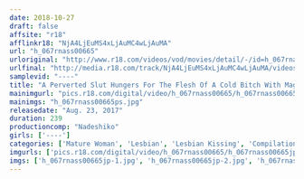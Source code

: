 ```yaml
---
date: 2018-10-27
draft: false
affsite: "r18"
afflinkr18: "NjA4LjEuMS4xLjAuMC4wLjAuMA"
url: "h_067rnass00665"
urloriginal: "http://www.r18.com/videos/vod/movies/detail/-/id=h_067rnass00665"
urlfinal: "http://media.r18.com/track/NjA4LjEuMS4xLjAuMC4wLjAuMA/videos/vod/movies/detail/-/id=h_067rnass00665"
samplevid: "----"
title: "A Perverted Slut Hungers For The Flesh Of A Cold Bitch With Magical Foreplay She'll Cum With Just A Kiss, And She'll Keep On Cumming, Over And Over Watch Her Become A Slave To The Pleasures Of Lesbian Love"
mainimgurl: "pics.r18.com/digital/video/h_067rnass00665/h_067rnass00665ps.jpg"
mainimgs: "h_067rnass00665ps.jpg"
releasedate: "Aug. 23, 2017"
duration: 239
productioncomp: "Nadeshiko"
girls: ['----']
categories: ['Mature Woman', 'Lesbian', 'Lesbian Kissing', 'Compilation', 'Over 4 Hours']
imgurls: ['pics.r18.com/digital/video/h_067rnass00665/h_067rnass00665jp-1.jpg', 'pics.r18.com/digital/video/h_067rnass00665/h_067rnass00665jp-2.jpg', 'pics.r18.com/digital/video/h_067rnass00665/h_067rnass00665jp-3.jpg', 'pics.r18.com/digital/video/h_067rnass00665/h_067rnass00665jp-4.jpg', 'pics.r18.com/digital/video/h_067rnass00665/h_067rnass00665jp-5.jpg', 'pics.r18.com/digital/video/h_067rnass00665/h_067rnass00665jp-6.jpg', 'pics.r18.com/digital/video/h_067rnass00665/h_067rnass00665jp-7.jpg', 'pics.r18.com/digital/video/h_067rnass00665/h_067rnass00665jp-8.jpg', 'pics.r18.com/digital/video/h_067rnass00665/h_067rnass00665jp-9.jpg', 'pics.r18.com/digital/video/h_067rnass00665/h_067rnass00665jp-10.jpg', 'pics.r18.com/digital/video/h_067rnass00665/h_067rnass00665jp-11.jpg', 'pics.r18.com/digital/video/h_067rnass00665/h_067rnass00665jp-12.jpg', 'pics.r18.com/digital/video/h_067rnass00665/h_067rnass00665jp-13.jpg', 'pics.r18.com/digital/video/h_067rnass00665/h_067rnass00665jp-14.jpg', 'pics.r18.com/digital/video/h_067rnass00665/h_067rnass00665jp-15.jpg', 'pics.r18.com/digital/video/h_067rnass00665/h_067rnass00665jp-16.jpg', 'pics.r18.com/digital/video/h_067rnass00665/h_067rnass00665jp-17.jpg', 'pics.r18.com/digital/video/h_067rnass00665/h_067rnass00665jp-18.jpg', 'pics.r18.com/digital/video/h_067rnass00665/h_067rnass00665jp-19.jpg', 'pics.r18.com/digital/video/h_067rnass00665/h_067rnass00665jp-20.jpg']
imgs: ['h_067rnass00665jp-1.jpg', 'h_067rnass00665jp-2.jpg', 'h_067rnass00665jp-3.jpg', 'h_067rnass00665jp-4.jpg', 'h_067rnass00665jp-5.jpg', 'h_067rnass00665jp-6.jpg', 'h_067rnass00665jp-7.jpg', 'h_067rnass00665jp-8.jpg', 'h_067rnass00665jp-9.jpg', 'h_067rnass00665jp-10.jpg', 'h_067rnass00665jp-11.jpg', 'h_067rnass00665jp-12.jpg', 'h_067rnass00665jp-13.jpg', 'h_067rnass00665jp-14.jpg', 'h_067rnass00665jp-15.jpg', 'h_067rnass00665jp-16.jpg', 'h_067rnass00665jp-17.jpg', 'h_067rnass00665jp-18.jpg', 'h_067rnass00665jp-19.jpg', 'h_067rnass00665jp-20.jpg']
---
```

